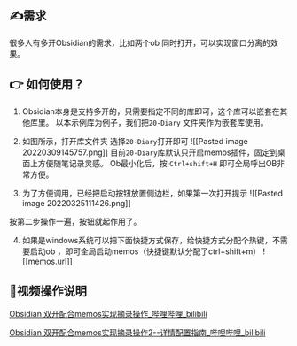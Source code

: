 ﻿---
cssclass: 
updated: 2022-04-07 14:20
---
## ✍需求
很多人有多开Obsidian的需求，比如两个ob 同时打开，可以实现窗口分离的效果。
## 👉  如何使用？
1. Obsidian本身是支持多开的，只需要指定不同的库即可，这个库可以嵌套在其他库里。
以本示例库为例子，我们把`20-Diary` 文件夹作为嵌套库使用。
2. 如图所示，打开库文件夹 选择`20-Diary`打开即可
![[Pasted image 20220309145757.png]]
目前`20-Diary`库默认只开启memos插件，固定到桌面上方便随笔记录灵感。
Ob最小化后，按·`Ctrl+shift+H`  即可全局呼出OB非常方便。

3. 为了方便调用，已经把启动按钮放置侧边栏，如果第一次打开提示
![[Pasted image 20220325111426.png]]

按第二步操作一遍，按钮就起作用了。

4. 如果是windows系统可以把下面快捷方式保存，给快捷方式分配个热键，不需要启动ob ，即可全局启动memos（快捷键默认分配了ctrl+shift+m）
   ![[memos.url]]


## 📀视频操作说明

[Obsidian 双开配合memos实现摘录操作_哔哩哔哩_bilibili](https://www.bilibili.com/video/BV1JS4y1S79x/)

[Obsidian 双开配合memos实现摘录操作2--详情配置指南_哔哩哔哩_bilibili](https://www.bilibili.com/video/BV1xU4y1Z7B4?p=1&share_medium=android&share_plat=android&share_session_id=6fcc373d-0f66-4f3d-a413-e236c1dd371e&share_source=QQ&share_tag=s_i&timestamp=1649309199&unique_k=AXlqP1R)






